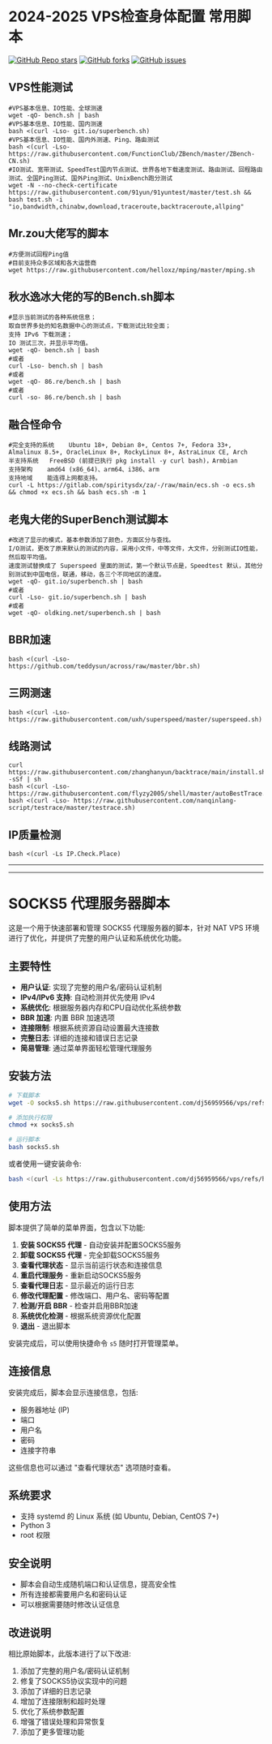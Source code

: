 # 2024-2025 VPS检查身体配置 常用脚本
<a href="https://github.com/adysec/script/stargazers"><img alt="GitHub Repo stars" src="https://img.shields.io/github/stars/adysec/script?color=yellow&logo=riseup&logoColor=yellow&style=flat-square"></a>
<a href="https://github.com/adysec/script/network/members"><img alt="GitHub forks" src="https://img.shields.io/github/forks/adysec/script?color=orange&style=flat-square"></a>
<a href="https://github.com/adysec/script/issues"><img alt="GitHub issues" src="https://img.shields.io/github/issues/adysec/script?color=red&style=flat-square"></a>

## VPS性能测试

```
#VPS基本信息、IO性能、全球测速
wget -qO- bench.sh | bash
#VPS基本信息、IO性能、国内测速
bash <(curl -Lso- git.io/superbench.sh)
#VPS基本信息、IO性能、国内外测速、Ping、路由测试
bash <(curl -Lso- https://raw.githubusercontent.com/FunctionClub/ZBench/master/ZBench-CN.sh)
#IO测试、宽带测试、SpeedTest国内节点测试、世界各地下载速度测试、路由测试、回程路由测试、全国Ping测试、国外Ping测试、UnixBench跑分测试
wget -N --no-check-certificate https://raw.githubusercontent.com/91yun/91yuntest/master/test.sh && bash test.sh -i "io,bandwidth,chinabw,download,traceroute,backtraceroute,allping"
```
## Mr.zou大佬写的脚本

```
#方便测试回程Ping值
#目前支持众多区域和各大运营商
wget https://raw.githubusercontent.com/helloxz/mping/master/mping.sh
```
## 秋水逸冰大佬的写的Bench.sh脚本
 
```
#显示当前测试的各种系统信息；
取自世界多处的知名数据中心的测试点，下载测试比较全面；
支持 IPv6 下载测速；
IO 测试三次，并显示平均值。
wget -qO- bench.sh | bash
#或者
curl -Lso- bench.sh | bash
#或者
wget -qO- 86.re/bench.sh | bash
#或者
curl -so- 86.re/bench.sh | bash
```
## 融合怪命令
```
#完全支持的系统	Ubuntu 18+, Debian 8+, Centos 7+, Fedora 33+, Almalinux 8.5+, OracleLinux 8+, RockyLinux 8+, AstraLinux CE, Arch
半支持系统	FreeBSD (前提已执行 pkg install -y curl bash)，Armbian
支持架构	amd64 (x86_64)、arm64、i386、arm
支持地域	能连得上网都支持。
curl -L https://gitlab.com/spiritysdx/za/-/raw/main/ecs.sh -o ecs.sh && chmod +x ecs.sh && bash ecs.sh -m 1
```
## 老鬼大佬的SuperBench测试脚本
```
#改进了显示的模式，基本参数添加了颜色，方面区分与查找。
I/O测试，更改了原来默认的测试的内容，采用小文件，中等文件，大文件，分别测试IO性能，然后取平均值。
速度测试替换成了 Superspeed 里面的测试，第一个默认节点是，Speedtest 默认，其他分别测试到中国电信，联通，移动，各三个不同地区的速度。
wget -qO- git.io/superbench.sh | bash 
#或者
curl -Lso- git.io/superbench.sh | bash
#或者
wget -qO- oldking.net/superbench.sh | bash
```
## BBR加速

```
bash <(curl -Lso- https://github.com/teddysun/across/raw/master/bbr.sh)
```

## 三网测速

```
bash <(curl -Lso- https://raw.githubusercontent.com/uxh/superspeed/master/superspeed.sh)
```

## 线路测试

```
curl https://raw.githubusercontent.com/zhanghanyun/backtrace/main/install.sh -sSf | sh
bash <(curl -Lso- https://raw.githubusercontent.com/flyzy2005/shell/master/autoBestTrace.sh)
bash <(curl -Lso- https://raw.githubusercontent.com/nanqinlang-script/testrace/master/testrace.sh)
```

## IP质量检测

```
bash <(curl -Ls IP.Check.Place)
```

--------------------------------------------------------------------------------------------------------------
--------------------------------------------------------------------------------------------------------------

# SOCKS5 代理服务器脚本

这是一个用于快速部署和管理 SOCKS5 代理服务器的脚本，针对 NAT VPS 环境进行了优化，并提供了完整的用户认证和系统优化功能。

## 主要特性

- **用户认证**: 实现了完整的用户名/密码认证机制
- **IPv4/IPv6 支持**: 自动检测并优先使用 IPv4
- **系统优化**: 根据服务器内存和CPU自动优化系统参数
- **BBR 加速**: 内置 BBR 加速选项
- **连接限制**: 根据系统资源自动设置最大连接数
- **完整日志**: 详细的连接和错误日志记录
- **简易管理**: 通过菜单界面轻松管理代理服务

## 安装方法

```bash
# 下载脚本
wget -O socks5.sh https://raw.githubusercontent.com/dj56959566/vps/refs/heads/main/s5

# 添加执行权限
chmod +x socks5.sh

# 运行脚本
bash socks5.sh
```

或者使用一键安装命令:

```bash
bash <(curl -Ls https://raw.githubusercontent.com/dj56959566/vps/refs/heads/main/s5)
```

## 使用方法

脚本提供了简单的菜单界面，包含以下功能:

1. **安装 SOCKS5 代理** - 自动安装并配置SOCKS5服务
2. **卸载 SOCKS5 代理** - 完全卸载SOCKS5服务
3. **查看代理状态** - 显示当前运行状态和连接信息
4. **重启代理服务** - 重新启动SOCKS5服务
5. **查看代理日志** - 显示最近的运行日志
6. **修改代理配置** - 修改端口、用户名、密码等配置
7. **检测/开启 BBR** - 检查并启用BBR加速
8. **系统优化检测** - 根据系统资源优化配置
9. **退出** - 退出脚本

安装完成后，可以使用快捷命令 `s5` 随时打开管理菜单。

## 连接信息

安装完成后，脚本会显示连接信息，包括:

- 服务器地址 (IP)
- 端口
- 用户名
- 密码
- 连接字符串

这些信息也可以通过 "查看代理状态" 选项随时查看。

## 系统要求

- 支持 systemd 的 Linux 系统 (如 Ubuntu, Debian, CentOS 7+)
- Python 3
- root 权限

## 安全说明

- 脚本会自动生成随机端口和认证信息，提高安全性
- 所有连接都需要用户名和密码认证
- 可以根据需要随时修改认证信息

## 改进说明

相比原始脚本，此版本进行了以下改进:

1. 添加了完整的用户名/密码认证机制
2. 修复了SOCKS5协议实现中的问题
3. 添加了详细的日志记录
4. 增加了连接限制和超时处理
5. 优化了系统参数配置
6. 增强了错误处理和异常恢复
7. 添加了更多管理功能

